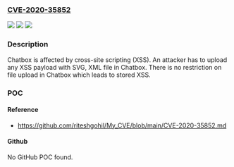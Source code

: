 ### [CVE-2020-35852](https://cve.mitre.org/cgi-bin/cvename.cgi?name=CVE-2020-35852)
![](https://img.shields.io/static/v1?label=Product&message=n%2Fa&color=blue)
![](https://img.shields.io/static/v1?label=Version&message=n%2Fa&color=blue)
![](https://img.shields.io/static/v1?label=Vulnerability&message=n%2Fa&color=brighgreen)

### Description

Chatbox is affected by cross-site scripting (XSS). An attacker has to upload any XSS payload with SVG, XML file in Chatbox. There is no restriction on file upload in Chatbox which leads to stored XSS.

### POC

#### Reference
- https://github.com/riteshgohil/My_CVE/blob/main/CVE-2020-35852.md

#### Github
No GitHub POC found.

